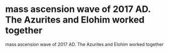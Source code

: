 # mass ascension wave of 2017 AD. The Azurites and Elohim worked together

mass ascension wave of 2017 AD. The Azurites and Elohim worked together